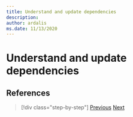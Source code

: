 ```yaml
---
title: Understand and update dependencies
description: 
author: ardalis
ms.date: 11/13/2020
---
```


# Understand and update dependencies

## References

>[!div class="step-by-step"]
>[Previous](identify-migration-sequence.md)
>[Next](strategies-migrating-in-production.md)
